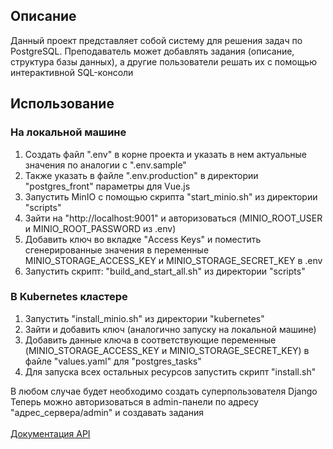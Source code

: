 ## Описание
Данный проект представляет собой систему для решения задач по PostgreSQL. Преподаватель может добавлять задания (описание, структура базы данных), а другие пользователи решать их с помощью интерактивной SQL-консоли
<br>
## Использование
### На локальной машине
1. Создать файл ".env" в корне проекта и указать в нем актуальные значения по аналогии с ".env.sample"
2. Также указать в файле ".env.production" в директории "postgres_front" параметры для Vue.js
3. Запустить MinIO с помощью скрипта "start_minio.sh" из директории "scripts"
4. Зайти на "http://localhost:9001" и авторизоваться (MINIO_ROOT_USER и MINIO_ROOT_PASSWORD из .env)
5. Добавить ключ во вкладке "Access Keys" и поместить сгенерированные значения в переменные MINIO_STORAGE_ACCESS_KEY и MINIO_STORAGE_SECRET_KEY в .env
6. Запустить скрипт: "build_and_start_all.sh" из директории "scripts"

### В Kubernetes кластере
1. Запустить "install_minio.sh" из директории "kubernetes"
2. Зайти и добавить ключ (аналогично запуску на локальной машине)
3. Добавить данные ключа в соответствующие переменные (MINIO_STORAGE_ACCESS_KEY и MINIO_STORAGE_SECRET_KEY) в файле "values.yaml" для "postgres_tasks"
4. Для запуска всех остальных ресурсов запустить скрипт "install.sh"

В любом случае будет необходимо создать суперпользователя Django<br>
Теперь можно авторизоваться в admin-панели по адресу "адрес_сервера/admin" и создавать задания
<br><br>
[Документация API](https://documenter.getpostman.com/view/23412097/2s93RNyaXz)
